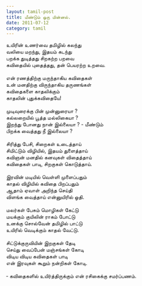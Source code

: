 ```yaml
---
layout: tamil-post
title: மீண்டும் ஒரு மின்னல்.
date: 2011-07-12
category: tamil
---
```


உயிரின் உணர்வை தமிழில் கலந்து<br />
வலியை மறந்து, இதயம் கடந்து<br />
பறக்க துடித்தது சிறகற்ற பறவை<br />
கவிதையில் புதைத்தது, தன் பெயரற்ற உறவை.<br />
<br />
என் ரணத்திற்கு மருந்தாகிய கவிதைகள்<br />
உன் மனதிற்கு விருந்தாகிய தருணங்கள்<br />
கவிதைகளை காதலிக்கும்<br />
காதலின் புதுக்கவிதையே!<br />
<br />
முடிவுரைக்கு பின் முன்னுரையா ?<br />
கல்லறையில் பூத்த மல்லிகையா ?<br />
இறந்து போனது நான் இல்லையா ? - மீண்டும்<br />
பிறக்க வைத்தது நீ இல்லையா ?<br />
<br />
சிரித்து பேசி, சிறைகள் உடைத்தாய்<br />
சிமிட்டும் விழியில், இதயம் துளைத்தாய்<br />
கவிஞன் மனதில் கனவுகள் விதைத்தாய்<br />
கவிதைகள் பாடி, சிறகுகள் கொடுத்தாய்.<br />
<br />
இரவின் மடியில் வெள்ளி முளைப்பதும்<br />
காதல் விழியில் கவிதை பிறப்பதும்<br />
ஆதாம் ஏவாள் அறிந்த செய்தி<br />
விளங்க வைத்தாய் என்னுயிரில் ஓதி.<br />
<br />
மலர்கள் பேசும் மொழிகள் கேட்டு<br />
மயக்கும் குயிலின் ராகம் போட்டு<br />
உனக்கு சொல்வேன் தமிழில் பாட்டு<br />
உயிரில் வெடிக்கும் காதல் வேட்டு.<br />
<br />
சிட்டுக்குருவியின் இறகுகள் தேடி<br />
செய்து வைப்பேன் மஞ்சங்கள் கோடி<br />
விடிய விடிய கவிதைகள் பாடி<br />
என் இரவுகள் கூறும் நன்றிகள் கோடி.<br />
<br />
&#x2010; கவிதைகளில் உயிர்த்திருக்கும் என் ரசிகைக்கு சமர்ப்பணம்.<br />
<br />
